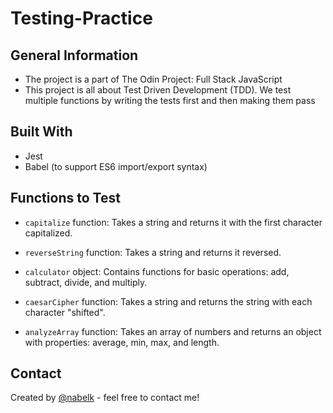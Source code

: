 # Testing-Practice

## General Information

-   The project is a part of The Odin Project: Full Stack JavaScript
-   This project is all about Test Driven Development (TDD). We test multiple functions by writing the tests first and then making them pass

## Built With

-   Jest
-   Babel (to support ES6 import/export syntax)

## Functions to Test

-   `capitalize` function: Takes a string and returns it with the first character capitalized.

-   `reverseString` function: Takes a string and returns it reversed.

-   `calculator` object: Contains functions for basic operations: add, subtract, divide, and multiply.

-   `caesarCipher` function: Takes a string and returns the string with each character "shifted".

-   `analyzeArray` function: Takes an array of numbers and returns an object with properties: average, min, max, and length.

## Contact

Created by [@nabelk](https://www.linkedin.com/in/nabil-khalid-36791a241/) - feel free to contact me!
